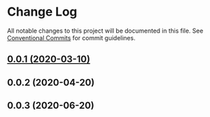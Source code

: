 # Change Log

All notable changes to this project will be documented in this file.
See [Conventional Commits](https://conventionalcommits.org) for commit guidelines.

## [0.0.1 (2020-03-10)](https://tiga-ui.58corp.com/#/docs/introduction)

## 0.0.2 (2020-04-20)

## 0.0.3 (2020-06-20)
